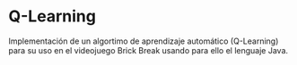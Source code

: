 # Q-Learning
 Implementación de un algortimo de aprendizaje automático (Q-Learning) para su uso en el videojuego Brick Break usando para ello el lenguaje Java.
 
